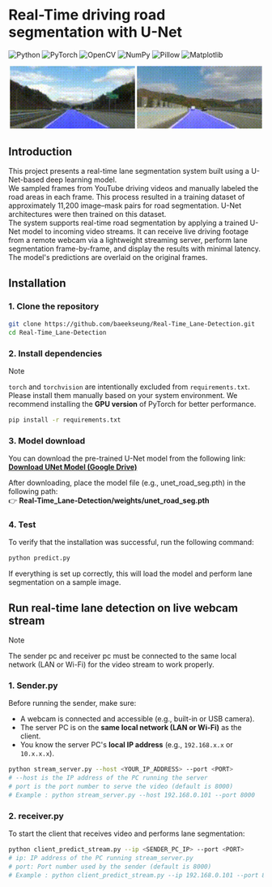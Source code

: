 # Real-Time driving road segmentation with U-Net

![Python](https://img.shields.io/badge/Python-3670A0?style=for-the-badge)
![PyTorch](https://img.shields.io/badge/PyTorch-EE4C2C?style=for-the-badge)
![OpenCV](https://img.shields.io/badge/OpenCV-5C3EE8?style=for-the-badge)
![NumPy](https://img.shields.io/badge/NumPy-013243?style=for-the-badge)
![Pillow](https://img.shields.io/badge/Pillow-CC66CC?style=for-the-badge)
![Matplotlib](https://img.shields.io/badge/Matplotlib-11557C?style=for-the-badge)

<p align="center">
  <img src="demo1.gif" width="49%" />
  <img src="demo2.gif" width="49%" />
</p>

## Introduction
This project presents a real-time lane segmentation system built using a U-Net-based deep learning model.  
We sampled frames from YouTube driving videos and manually labeled the road areas in each frame. This process resulted in a training dataset of approximately 11,200 image–mask pairs for road segmentation. U-Net architectures were then trained on this dataset.  
The system supports real-time road segmentation by applying a trained U-Net model to incoming video streams. It can receive live driving footage from a remote webcam via a lightweight streaming server, perform lane segmentation frame-by-frame, and display the results with minimal latency. The model's predictions are overlaid on the original frames.

## Installation
### 1. Clone the repository
```bash
git clone https://github.com/baeekseung/Real-Time_Lane-Detection.git
cd Real-Time_Lane-Detection
```
### 2. Install dependencies
> [!Note]
> `torch` and `torchvision` are intentionally excluded from `requirements.txt`.
> Please install them manually based on your system environment. We recommend installing the **GPU version** of PyTorch for better performance.
```bash
pip install -r requirements.txt
```
### 3. Model download
You can download the pre-trained U-Net model from the following link:  
**[Download UNet Model (Google Drive)](https://drive.google.com/file/d/1rROuXDTVJ7fodC_6Lskzqee2alBz-iIM/view?usp=sharing)**  
  
After downloading, place the model file (e.g., unet_road_seg.pth) in the following path:  
👉 **Real-Time_Lane-Detection/weights/unet_road_seg.pth**

### 4. Test
To verify that the installation was successful, run the following command:  
```bash
python predict.py
```
If everything is set up correctly, this will load the model and perform lane segmentation on a sample image.  

## Run real-time lane detection on live webcam stream
> [!Note]
> The sender pc and receiver pc must be connected to the same local network (LAN or Wi-Fi) for the video stream to work properly.

### 1. Sender.py
Before running the sender, make sure:

- A webcam is connected and accessible (e.g., built-in or USB camera).
- The server PC is on the **same local network (LAN or Wi-Fi)** as the client.
- You know the server PC's **local IP address** (e.g., `192.168.x.x` or `10.x.x.x`).
```bash
python stream_server.py --host <YOUR_IP_ADDRESS> --port <PORT>
# --host is the IP address of the PC running the server
# port is the port number to serve the video (default is 8000)
# Example : python stream_server.py --host 192.168.0.101 --port 8000
```
### 2. receiver.py
To start the client that receives video and performs lane segmentation:  
```bash
python client_predict_stream.py --ip <SENDER_PC_IP> --port <PORT>
# ip: IP address of the PC running stream_server.py
# port: Port number used by the sender (default is 8000)
# Example : python client_predict_stream.py --ip 192.168.0.101 --port 8000
```




